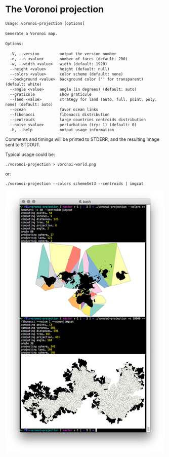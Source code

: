 # The Voronoi projection

```
Usage: voronoi-projection [options]

Generate a Voronoi map.

Options:

  -V, --version         output the version number
  -n, --n <value>       number of faces (default: 200)
  -w, --width <value>   width (default: 1920)
  --height <value>      height (default: null)
  --colors <value>      color scheme (default: none)
  --background <value>  background color ('' for transparent) (default: white)
  --angle <value>       angle (in degrees) (default: auto)
  --graticule           show graticule
  --land <value>        strategy for land (auto, full, point, poly, none) (default: auto)
  --ocean               favor ocean links
  --fibonacci           fibonacci distribution
  --centroids           large countries centroids distribution
  --noise <value>       perturbation (try: 1) (default: 0)
  -h, --help            output usage information
```

Comments and timings will be printed to STDERR, and the resulting image sent to STDOUT.

Typical usage could be:
```
./voronoi-projection > voronoi-world.png
```

or:
```
./voronoi-projection --colors schemeSet3 --centroids | imgcat
```


![](img/screen.png)


